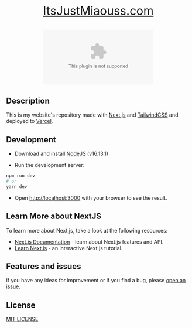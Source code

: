 <div style="text-align: center; font-size: 2rem; margin: auto;">

  <a href="https://itsjustmiaouss.com" target="_blank">ItsJustMiaouss.com</a>

  ![Vercel](https://vercelbadge.vercel.app/api/ItsJustMiaouss/itsjustmiaouss.com)

</div>


## Description

This is my website's repository made with [Next.js](https://nextjs.org/) and [TailwindCSS](https://tailwindcss.com/) and deployed to [Vercel](https://vercel.com).

## Development

- Download and install [NodeJS](https://nodejs.org) (v16.13.1)

- Run the development server:

```bash
npm run dev
# or
yarn dev
```

- Open [http://localhost:3000](http://localhost:3000) with your browser to see the result.

## Learn More about NextJS

To learn more about Next.js, take a look at the following resources:

- [Next.js Documentation](https://nextjs.org/docs) - learn about Next.js features and API.
- [Learn Next.js](https://nextjs.org/learn) - an interactive Next.js tutorial.

## Features and issues

If you have any ideas for improvement or if you find a bug, please [open an issue](https://github.com/ItsJustMiaouss/itsjustmiaouss-com/issues).

## License

[MIT LICENSE](https://github.com/ItsJustMiaouss/itsjustmiaouss.com/blob/main/LICENSE.md)
